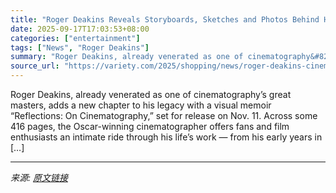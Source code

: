 ```yaml
---
title: "Roger Deakins Reveals Storyboards, Sketches and Photos Behind His Most Iconic Scenes in New Cinematography Book ‘Reflections: On Cinematography’"
date: 2025-09-17T17:03:53+08:00
categories: ["entertainment"]
tags: ["News", "Roger Deakins"]
summary: "Roger Deakins, already venerated as one of cinematography&#8217;s great masters, adds a new chapter to his legacy with a visual memoir &#8220;Reflections: On Cinematography,&#8221; set for release on "
source_url: "https://variety.com/2025/shopping/news/roger-deakins-cinematography-memoir-buy-online-1236522070/"
---
```


Roger Deakins, already venerated as one of cinematography&#8217;s great masters, adds a new chapter to his legacy with a visual memoir &#8220;Reflections: On Cinematography,&#8221; set for release on Nov. 11. Across some 416 pages, the Oscar-winning cinematographer offers fans and film enthusiasts an intimate ride through his life&#8217;s work &#8212; from his early years in [&#8230;]

---

*来源: [原文链接](https://variety.com/2025/shopping/news/roger-deakins-cinematography-memoir-buy-online-1236522070/)*
